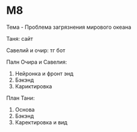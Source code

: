 # M8

Тема - Проблема загрязнения мирового океана

Таня: сайт

Савелий и очир: тг бот

Палн Очира и Савелия:
1. Нейронка и фронт энд
2. Бэкэнд
3. Кариктировка

План Тани:
1. Основа
2. Бэкэнд
3. Каректировка и вид

